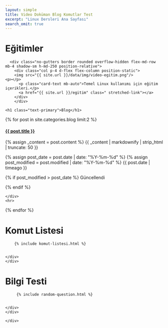 ```yaml
---
layout: simple
title: Video Doküman Blog Komutlar Test
excerpt: "Linux Dersleri Ana Sayfası"
search_omit: true
---
```


<div class="row mb-2">
<div class="col-md-6">
	<h1 class="text-primary">Eğitimler</h1>

      <div class="no-gutters border rounded overflow-hidden flex-md-row mb-4 shadow-sm h-md-250 position-relative">
        <div class="col p-4 d-flex flex-column position-static">
		<img src="{{ site.url }}/data/img/video-egitim.png"/>
    <p></p>
          <p class="card-text mb-auto">Temel Linux kullanımı için eğitim içerikleri.</p>
          <a href="{{ site.url }}/egitim" class=" stretched-link"></a>
        </div>
        </div>
<p></p>
    </div>
	<div class="col-md-6">

	<h1 class="text-primary">Blog</h1>
  <p></p>
  <div id="post-list">
  {% for post in site.categories.blog limit:2 %}
  <div class="post-preview">
    <h4>
      <a href="{{ site.url }}{{ post.url }}">{{ post.title }}</a>
    </h4>
    <div class="post-content">
      <p>
      {% assign _content = post.content %}
      {{ _content | markdownify | strip_html | truncate: 50 }}
      </p>
    </div>
    <div class="post-meta">
      {% assign post_date = post.date | date: "%Y-%m-%d" %}
  {% assign post_modified = post.modified | date: "%Y-%m-%d" %}
      <i class="fa fa-calendar fa-fw text-muted"></i>
      <span class="text-muted timeago" data-toggle="tooltip" data-placement="bottom" title="Yayınlanma Tarihi: {{ post.date }}">{{ post.date | timeago }}</span>

  {% if post_modified > post_date %}
    <span class="small text-success yesil" data-toggle="tooltip" data-placement="bottom" title="Düzenlenme Tarihi: {{ post.modified }}">Güncellendi</span>

  {% endif %}

    </div>
    <hr>
  </div> <!-- .post-review -->
  {% endfor %}
</div> 
 </div>
    </div>
<div class="row">
    <div class="col-md-6">
    <h1 class="text-primary">Komut Listesi</h1>
      <div>
	  
        {% include komut-listesi.html %}

      
    </div>
    </div>
  
  <div class="col-md-6">
  <h1 class="text-primary">Bilgi Testi</h1>
      <div>
	  
         {% include random-question.html %}

    
    </div>
    </div>
  
    </div>
  

